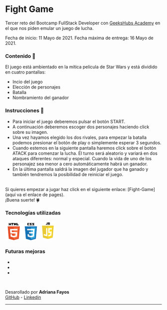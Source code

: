 #  Fight Game 

Tercer reto del Bootcamp FullStack Developer con <a href="https://geekshubsacademy.com/">GeeksHubs Academy</a> en el que nos piden emular un juego de lucha.

Fecha de inicio: 11 Mayo de 2021.
Fecha máxima de entrega: 16 Mayo de 2021.

### Contenido 💬

El juego está ambientado en la mítica película de Star Wars y está dividido en cuatro pantallas: 
- Incio del juego
- Elección de personajes
- Batalla
- Nombramiento del ganador


### Instrucciones 🔧

- Para iniciar el juego deberemos pulsar el botón START. 
- A continuación deberemos escoger dos personajes haciendo click sobre su imagen.
- Una vez hayamos elegido los dos rivales, para empezar la batalla podemos presionar el botón de play o simplemente esperar 3 segundos.
- Cuando estemos en la siguiente pantalla haremos click sobre el botón ATACK para comenzar la lucha. El turno será aleatorio y variará en dos ataques diferentes: normal y especial. Cuando la vida de uno de los personajez sea menor a cero automáticamente habrá un ganador.
- En la última pantalla saldrá la imagen del jugador que ha ganado y también tendremos la posibilidad de reiniciar el juego.

<br>
Si quieres empezar a jugar haz click en el siguiente enlace: [Fight-Game](aquí va el enlace de pages).<br>
¡Buena suerte! 🍀

### Tecnologías utilizadas 
<img src="img/tecn/html5.png" width="55"><img src="img/tecn/css3.png" width="55"><img src="img/tecn/javascript.png" width="53">

### Futuras mejoras
-
-
-

<br>

Desarollado por **Adriana Fayos** <br>
[GitHub](https://github.com/AdrianaFayos) - [Linkedin](https://linkedin.com/in/adrianafayos)


---